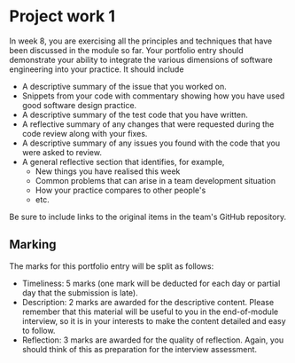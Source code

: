 # Project work 1

In week 8, you are exercising all the principles and techniques that have been discussed 
in the module so far. Your portfolio entry should demonstrate your ability to integrate 
the various dimensions of software engineering into your practice. It should include 

* A descriptive summary of the issue that you worked on.
* Snippets from your code with commentary showing how you have used good software design 
  practice.
* A descriptive summary of the test code that you have written.
* A reflective summary of any changes that were requested during the code review along 
  with your fixes.
* A descriptive summary of any issues you found with the code that you were asked to review.
* A general reflective section that identifies, for example,
  * New things you have realised this week
  * Common problems that can arise in a team development situation
  * How your practice compares to other people's
  * etc.

Be sure to include links to the original items in the team's GitHub repository.

## Marking

The marks for this portfolio entry will be split as follows:

* Timeliness: 5 marks (one mark will be deducted for each day or partial day that the submission 
  is late).
* Description: 2 marks are awarded for the descriptive content. Please remember that this 
  material will be useful to you in the end-of-module interview, so it is in your interests to
  make the content detailed and easy to follow.
* Reflection: 3 marks are awarded for the quality of reflection. Again, you should think of this 
  as preparation for the interview assessment.
